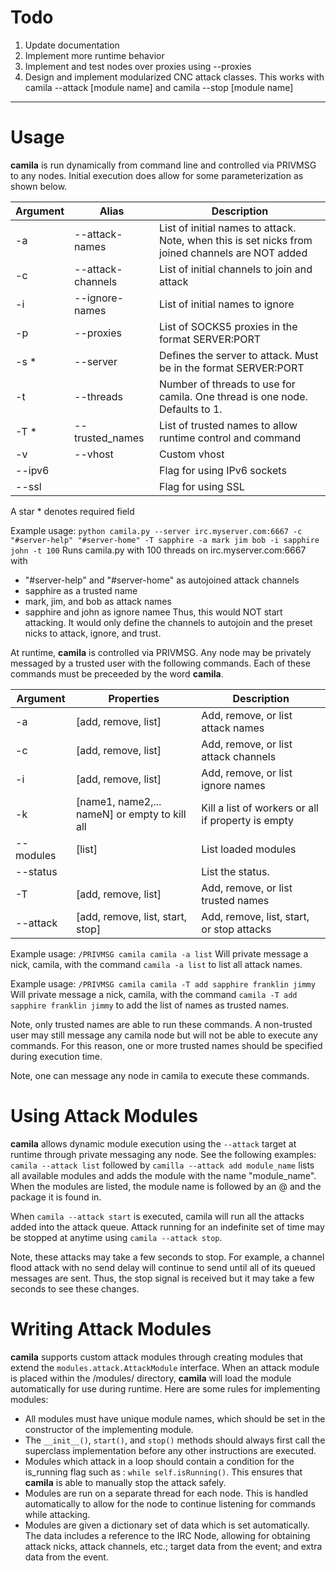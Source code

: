 # Todo
1. Update documentation
2. Implement more runtime behavior
3. Implement and test nodes over proxies using --proxies
4. Design and implement modularized CNC attack classes. This works with camila --attack [module name] and camila --stop [module name]


-----


# Usage
**camila** is run dynamically from command line and controlled via PRIVMSG to any nodes. Initial execution does allow for some parameterization as shown below.


| Argument | Alias             | Description                                                                                      |
| -------- | ----------------- | ------------------------------------------------------------------------------------------------ |
| -a       | --attack-names    | List of initial names to attack. Note, when this is set nicks from joined channels are NOT added |
| -c       | --attack-channels | List of initial channels to join and attack                                                      |
| -i       | --ignore-names    | List of initial names to ignore                                                                  |
| -p       | --proxies         | List of SOCKS5 proxies in the format SERVER:PORT                                                 |
| -s *     | --server          | Defines the server to attack. Must be in the format SERVER:PORT                                  |
| -t       | --threads         | Number of threads to use for camila. One thread is one node. Defaults to 1.                      |
| -T *     | --trusted_names   | List of trusted names to allow runtime control and command                                       |
| -v       | --vhost           | Custom vhost                                                                                     |
| --ipv6   |                   | Flag for using IPv6 sockets                                                                      |
| --ssl    |                   | Flag for using SSL                                                                               |

A star * denotes required field

Example usage:
`python camila.py --server irc.myserver.com:6667 -c "#server-help" "#server-home" -T sapphire -a mark jim bob -i sapphire john -t 100`
Runs camila.py with 100 threads on irc.myserver.com:6667 with
* "#server-help" and "#server-home" as autojoined attack channels
* sapphire as a trusted name
* mark, jim, and bob as attack names
* sapphire and john as ignore namee
Thus, this would NOT start attacking. It would only define the channels to autojoin and the preset nicks to attack, ignore, and trust.

At runtime, **camila** is controlled via PRIVMSG. Any node may be privately messaged by a trusted user with the following commands.
Each of these commands must be preceeded by the word **camila**.


| Argument  | Properties                                    | Description                                        |
| --------- | --------------------------------------------- | -------------------------------------------------- |
| -a        | [add, remove, list]                           | Add, remove, or list attack names                  |
| -c        | [add, remove, list]                           | Add, remove, or list attack channels               |
| -i        | [add, remove, list]                           | Add, remove, or list ignore names                  |
| -k        | [name1, name2,... nameN] or empty to kill all | Kill a list of workers or all if property is empty |
| --modules | [list]                                        | List loaded modules			                     |
| --status  |                                               | List the status.                                   |
| -T        | [add, remove, list]                           | Add, remove, or list trusted names                 |
| --attack  | [add, remove, list, start, stop]              | Add, remove, list, start, or stop attacks          |


Example usage:
`/PRIVMSG camila camila -a list`
Will private message a nick, camila, with the command `camila -a list` to list all attack names.

Example usage:
`/PRIVMSG camila camila -T add sapphire franklin jimmy`
Will private message a nick, camila, with the command `camila -T add sapphire franklin jimmy` to add the list of names as trusted names.

Note, only trusted names are able to run these commands. A non-trusted user may still message any camila node but will not be able to execute any commands. For this reason, one or more trusted names should be specified during execution time.

Note, one can message any node in camila to execute these commands.


# Using Attack Modules
**camila** allows dynamic module execution using the `--attack` target at runtime through private messaging any node. See the following examples:
`camila --attack list` followed by `camilla --attack add module_name` lists all available modules and adds the module with the name "module_name". When the modules are listed, the module name is followed by an @ and the package it is found in.

When `camila --attack start` is executed, camila will run all the attacks added into the attack queue. Attack running for an indefinite set of time may be stopped at anytime using `camila --attack stop`.

Note, these attacks may take a few seconds to stop. For example, a channel flood attack with no send delay will continue to send until all of its queued messages are sent. Thus, the stop signal is received but it may take a few seconds to see these changes.


# Writing Attack Modules
**camila** supports custom attack modules through creating modules that extend the `modules.attack.AttackModule` interface. When an attack module is placed within the /modules/ directory, **camila** will load the module automatically for use during runtime. Here are some rules for implementing modules:

* All modules must have unique module names, which should be set in the constructor of the implementing module.
* The `__init__()`, `start()`, and `stop()` methods should always first call the superclass implementation before any other instructions are executed.
* Modules which attack in a loop should contain a condition for the is_running flag such as : `while self.isRunning()`. This ensures that **camila** is able to manually stop the attack safely.
* Modules are run on a separate thread for each node. This is handled automatically to allow for the node to continue listening for commands while attacking.
* Modules are given a dictionary set of data which is set automatically. The data includes a reference to the IRC Node, allowing for obtaining attack nicks, attack channels, etc.; target data from the event; and extra data from the event.
